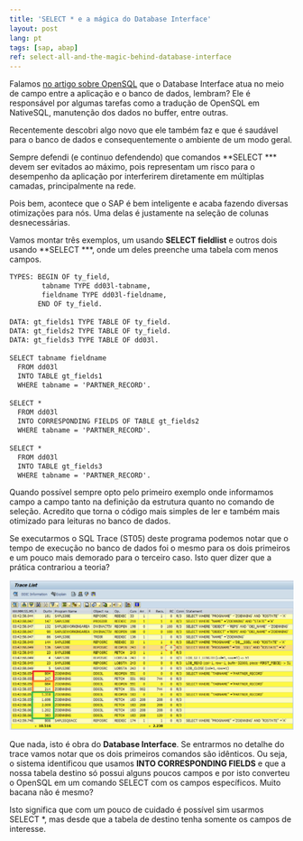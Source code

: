 ```yaml
---
title: 'SELECT * e a mágica do Database Interface'
layout: post
lang: pt
tags: [sap, abap]
ref: select-all-and-the-magic-behind-database-interface
---
```


Falamos [no artigo sobre OpenSQL](/2015/03/13/open-sql-vs-native-sql/ "Open SQL vs Native SQL") que o Database Interface atua no meio de campo entre a aplicação e o banco de dados, lembram? Ele é responsável por algumas tarefas como a tradução de OpenSQL em NativeSQL, manutenção dos dados no buffer, entre outras.

Recentemente descobri algo novo que ele também faz e que é saudável para o banco de dados e consequentemente o ambiente de um modo geral.

Sempre defendi (e continuo defendendo) que comandos **SELECT *** devem ser evitados ao máximo, pois representam um risco para o desempenho da aplicação por interferirem diretamente em múltiplas camadas, principalmente na rede.

Pois bem, acontece que o SAP é bem inteligente e acaba fazendo diversas otimizações para nós. Uma delas é justamente na seleção de colunas desnecessárias.
  
Vamos montar três exemplos, um usando **SELECT fieldlist** e outros dois usando **SELECT ***, onde um deles preenche uma tabela com menos campos.

~~~
TYPES: BEGIN OF ty_field,
        tabname TYPE dd03l-tabname,
        fieldname TYPE dd03l-fieldname,
       END OF ty_field.

DATA: gt_fields1 TYPE TABLE OF ty_field.
DATA: gt_fields2 TYPE TABLE OF ty_field.
DATA: gt_fields3 TYPE TABLE OF dd03l.

SELECT tabname fieldname
  FROM dd03l
  INTO TABLE gt_fields1
  WHERE tabname = 'PARTNER_RECORD'.

SELECT *
  FROM dd03l
  INTO CORRESPONDING FIELDS OF TABLE gt_fields2
  WHERE tabname = 'PARTNER_RECORD'.

SELECT *
  FROM dd03l
  INTO TABLE gt_fields3
  WHERE tabname = 'PARTNER_RECORD'.
~~~

Quando possível sempre opto pelo primeiro exemplo onde informamos campo a campo tanto na definição da estrutura quanto no comando de seleção. Acredito que torna o código mais simples de ler e também mais otimizado para leituras no banco de dados.
  
Se executarmos o SQL Trace (ST05) deste programa podemos notar que o tempo de execução no banco de dados foi o mesmo para os dois primeiros e um pouco mais demorado para o terceiro caso. Isto quer dizer que a prática contrariou a teoria? 

![](/public/images/2015/03/st05-select-all.png)

Que nada, isto é obra do **Database Interface**. Se entrarmos no detalhe do trace vamos notar que os dois primeiros comandos são idênticos. Ou seja, o sistema identificou que usamos **INTO CORRESPONDING FIELDS** e que a nossa tabela destino só possui alguns poucos campos e por isto converteu o OpenSQL em um comando SELECT com os campos específicos. Muito bacana não é mesmo?

Isto significa que com um pouco de cuidado é possível sim usarmos SELECT *, mas desde que a tabela de destino tenha somente os campos de interesse.